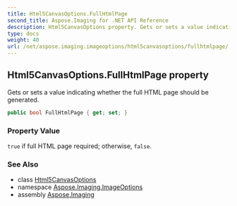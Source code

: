 ```yaml
---
title: Html5CanvasOptions.FullHtmlPage
second_title: Aspose.Imaging for .NET API Reference
description: Html5CanvasOptions property. Gets or sets a value indicating whether the full HTML page should be generated
type: docs
weight: 40
url: /net/aspose.imaging.imageoptions/html5canvasoptions/fullhtmlpage/
---
```

## Html5CanvasOptions.FullHtmlPage property

Gets or sets a value indicating whether the full HTML page should be generated.

```csharp
public bool FullHtmlPage { get; set; }
```

### Property Value

`true` if full HTML page required; otherwise, `false`.

### See Also

* class [Html5CanvasOptions](../)
* namespace [Aspose.Imaging.ImageOptions](../../html5canvasoptions/)
* assembly [Aspose.Imaging](../../../)


